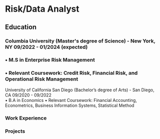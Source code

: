 # Risk/Data Analyst 

## Education
### Columbia University (Master's degree of Science) - New York, NY			09/2022 - 01/2024 (expected)                                                                                  
### •	 M.S in Enterprise Risk Management 
### •	 Relevant Coursework: Credit Risk, Financial Risk, and Operational Risk Management 
                                                                                     
University of California San Diego (Bachelor’s degree of Arts) - San Diego, CA                           09/2020 - 09/2022                                
•	B.A in Economics 
•	Relevant Coursework: Financial Accounting, Econometrics, Business Information Systems, Statistical Method

### Work Experience 


### Projects
